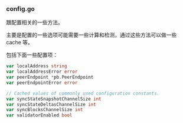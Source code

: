 ### config.go

跟配置相关的一些方法。

主要是配置的一些选项可能需要一些计算和检测，通过这些方法可以做一些 cache 等。

包括下面一些配置项：

```go
var localAddress string
var localAddressError error
var peerEndpoint *pb.PeerEndpoint
var peerEndpointError error

// Cached values of commonly used configuration constants.
var syncStateSnapshotChannelSize int
var syncStateDeltasChannelSize int
var syncBlocksChannelSize int
var validatorEnabled bool
```